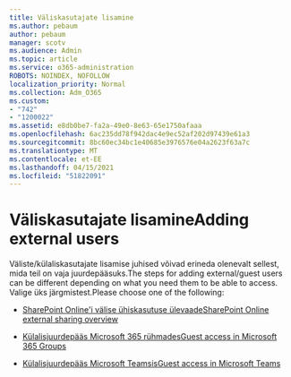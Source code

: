 ```yaml
---
title: Väliskasutajate lisamine
ms.author: pebaum
author: pebaum
manager: scotv
ms.audience: Admin
ms.topic: article
ms.service: o365-administration
ROBOTS: NOINDEX, NOFOLLOW
localization_priority: Normal
ms.collection: Adm_O365
ms.custom:
- "742"
- "1200022"
ms.assetid: e8db0be7-fa2a-49e0-8e63-65e1750afaaa
ms.openlocfilehash: 6ac235dd78f942dac4e9ec52af202d97439e61a3
ms.sourcegitcommit: 8bc60ec34bc1e40685e3976576e04a2623f63a7c
ms.translationtype: MT
ms.contentlocale: et-EE
ms.lasthandoff: 04/15/2021
ms.locfileid: "51822091"
---
```

# <a name="adding-external-users"></a><span data-ttu-id="2a9c3-102">Väliskasutajate lisamine</span><span class="sxs-lookup"><span data-stu-id="2a9c3-102">Adding external users</span></span>

<span data-ttu-id="2a9c3-103">Väliste/külaliskasutajate lisamise juhised võivad erineda olenevalt sellest, mida teil on vaja juurdepääsuks.</span><span class="sxs-lookup"><span data-stu-id="2a9c3-103">The steps for adding external/guest users can be different depending on what you need them to be able to access.</span></span> <span data-ttu-id="2a9c3-104">Valige üks järgmistest.</span><span class="sxs-lookup"><span data-stu-id="2a9c3-104">Please choose one of the following:</span></span>
  
- [<span data-ttu-id="2a9c3-105">SharePoint Online'i välise ühiskasutuse ülevaade</span><span class="sxs-lookup"><span data-stu-id="2a9c3-105">SharePoint Online external sharing overview</span></span>](https://docs.microsoft.com/sharepoint/external-sharing-overview)

- [<span data-ttu-id="2a9c3-106">Külalisjuurdepääs Microsoft 365 rühmades</span><span class="sxs-lookup"><span data-stu-id="2a9c3-106">Guest access in Microsoft 365 Groups</span></span>](https://support.office.com/article/guest-access-in-office-365-groups-bfc7a840-868f-4fd6-a390-f347bf51aff6)

- [<span data-ttu-id="2a9c3-107">Külalisjuurdepääs Microsoft Teamsis</span><span class="sxs-lookup"><span data-stu-id="2a9c3-107">Guest access in Microsoft Teams</span></span>](https://docs.microsoft.com/microsoftteams/guest-access-checklist)
